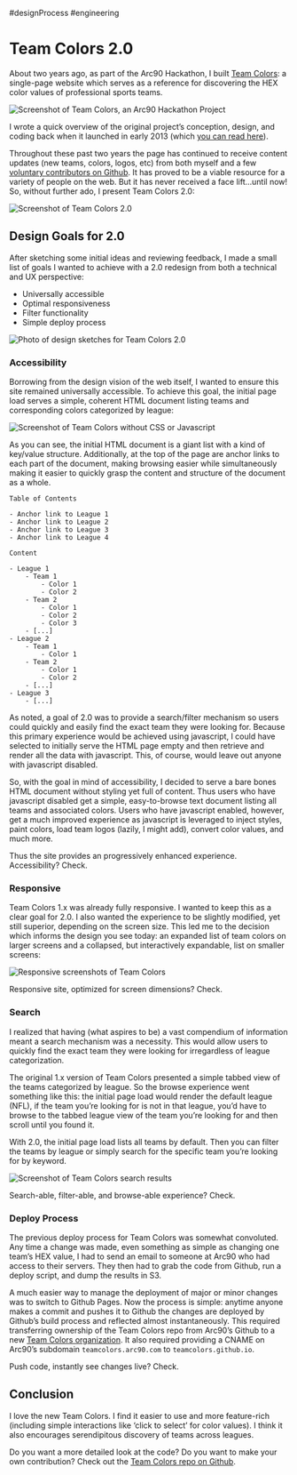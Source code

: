 #designProcess #engineering

# Team Colors 2.0

About two years ago, as part of the Arc90 Hackathon, I built [Team Colors](http://teamcolors.arc90.com/): a single-page website which serves as a reference for discovering the HEX color values of professional sports teams.

![Screenshot of Team Colors, an Arc90 Hackathon Project](https://cdn.jim-nielsen.com/blog/2013/team-colors.png)

I wrote a quick overview of the original project’s conception, design, and coding back when it launched in early 2013 (which [you can read here](/2013/teamcolors/)).

Throughout these past two years the page has continued to receive content updates (new teams, colors, logos, etc) from both myself and a few [voluntary contributors on Github](https://github.com/teamcolors/teamcolors.github.io/pulls?q=is%3Apr+is%3Aclosed). It has proved to be a viable resource for a variety of people on the web. But it has never received a face lift...until now! So, without further ado, I present Team Colors 2.0:

![Screenshot of Team Colors 2.0](https://cdn.jim-nielsen.com/blog/2015/team-colors-2.png)

## Design Goals for 2.0

After sketching some initial ideas and reviewing feedback, I made a small list of goals I wanted to achieve with a 2.0 redesign from both a technical and UX perspective:

- Universally accessible
- Optimal responsiveness
- Filter functionality
- Simple deploy process

![Photo of design sketches for Team Colors 2.0](https://cdn.jim-nielsen.com/blog/2015/team-colors-sketches.jpg)


### Accessibility

Borrowing from the design vision of the web itself, I wanted to ensure this site remained universally accessible. To achieve this goal, the initial page load serves a simple, coherent HTML document listing teams and corresponding colors categorized by league:

![Screenshot of Team Colors without CSS or Javascript](https://cdn.jim-nielsen.com/blog/2015/team-colors-no-styles.png)

As you can see, the initial HTML document is a giant list with a kind of key/value structure. Additionally, at the top of the page are anchor links to each part of the document, making browsing easier while simultaneously making it easier to quickly grasp the content and structure of the document as a whole.

```
Table of Contents

- Anchor link to League 1
- Anchor link to League 2
- Anchor link to League 3
- Anchor link to League 4

Content

- League 1
    - Team 1
        - Color 1
        - Color 2
    - Team 2
        - Color 1
        - Color 2
        - Color 3
    - [...]
- League 2
    - Team 1
        - Color 1
    - Team 2
        - Color 1
        - Color 2
    - [...]
- League 3
    - [...]
```

As noted, a goal of 2.0  was to provide a search/filter mechanism so users could quickly and easily find the exact team they were looking for. Because this primary experience would be achieved using javascript, I could have selected to initially serve the HTML page empty and then retrieve and render all the data with javascript. This, of course, would leave out anyone with javascript disabled.

So, with the goal in mind of accessibility, I decided to serve a bare bones HTML document without styling yet full of content. Thus users who have javascript disabled get a simple, easy-to-browse text document listing all teams and associated colors. Users who have javascript enabled, however, get a much improved experience as javascript is leveraged to inject styles, paint colors, load team logos (lazily, I might add), convert color values, and much more.

Thus the site provides an progressively enhanced experience. Accessibility? Check.


### Responsive

Team Colors 1.x was already fully responsive. I wanted to keep this as a clear goal for 2.0. I also wanted the experience to be slightly modified, yet still superior, depending on the screen size. This led me to the decision which informs the design you see today: an expanded list of team colors on larger screens and a collapsed, but interactively expandable, list on smaller screens:

![Responsive screenshots of Team Colors](https://cdn.jim-nielsen.com/blog/2015/team-colors-responsive.png)

Responsive site, optimized for screen dimensions? Check.

### Search

I realized that having (what aspires to be) a vast compendium of information meant a search mechanism was a necessity. This would allow users to quickly find the exact team they were looking for irregardless of league categorization.

The original 1.x version of Team Colors presented a simple tabbed view of the teams categorized by league. So the browse experience went something like this: the initial page load would render the default league (NFL), if the team you’re looking for is not in that league, you’d have to browse to the tabbed league view of the team you’re looking for and then scroll until you found it.

With 2.0, the initial page load lists all teams by default. Then you can filter the teams by league or simply search for the specific team you’re looking for by keyword.

![Screenshot of Team Colors search results](https://cdn.jim-nielsen.com/blog/2015/team-colors-search.png)

Search-able, filter-able, and browse-able experience? Check.

### Deploy Process

The previous deploy process for Team Colors was somewhat convoluted. Any time a change was made, even something as simple as changing one team’s HEX value, I had to send an email to someone at Arc90 who had access to their servers. They then had to grab the code from Github, run a deploy script, and dump the results in S3.

A much easier way to manage the deployment of major or minor changes was to switch to Github Pages. Now the process is simple: anytime anyone makes a commit and pushes it to Github the changes are deployed by Github’s build process and reflected almost instantaneously. This required transferring ownership of the Team Colors repo from Arc90’s Github to a new [Team Colors organization](https://github.com/teamcolors/teamcolors.github.io). It also required providing a CNAME on Arc90’s subdomain `teamcolors.arc90.com` to `teamcolors.github.io`.

Push code, instantly see changes live? Check.


## Conclusion

I love the new Team Colors. I find it easier to use and more feature-rich (including simple interactions like ‘click to select’ for color values). I think it also encourages serendipitous discovery of teams across leagues.

Do you want a more detailed look at the code? Do you want to make your own contribution? Check out the [Team Colors repo on Github](https://github.com/teamcolors/teamcolors.github.io).
